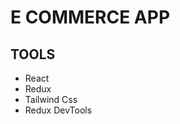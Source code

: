 <h1>E COMMERCE APP</h1>

<h2>TOOLS</h2>
<ul>
<li>React</li>
<li>Redux</li>
<li>Tailwind Css</li>
<li>Redux DevTools</li>
</ul>
